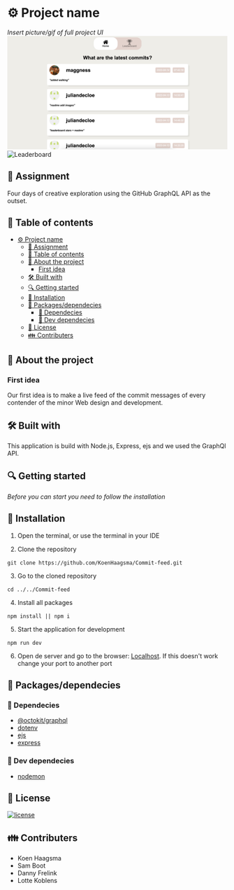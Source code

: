 # ⚙ Project name

_Insert picture/gif of full project UI_
<img src="/public/images/home-commits.png" width="650" alt="Homepage, feed of latetst commits">
<img src="/public/images/leaderboard.png" width="650" alt="Leaderboard">

## 📂 Assignment

Four days of creative exploration using the GitHub GraphQL API as the outset.

## 🧾 Table of contents

- [⚙ Project name](#-project-name)
  - [📂 Assignment](#-assignment)
  - [🧾 Table of contents](#-table-of-contents)
  - [📖 About the project](#-about-the-project)
    - [First idea](#first-idea)
  - [🛠 Built with](#-built-with)
  - [🔍 Getting started](#-getting-started)
  - [🔨 Installation](#-installation)
  - [🧰 Packages/dependecies](#-packagesdependecies)
    - [🧱 Dependecies](#-dependecies)
    - [🧱 Dev dependecies](#-dev-dependecies)
  - [🔖 License](#-license)
  - [👪 Contributers](#-contributers)

## 📖 About the project

### First idea
Our first idea is to make a live feed of the commit messages of every contender of the minor Web design and development.

## 🛠 Built with

This application is build with Node.js, Express, ejs and we used the GraphQl API.

## 🔍 Getting started

_Before you can start you need to follow the installation_

## 🔨 Installation

1. Open the terminal, or use the terminal in your IDE

2. Clone the repository

```
git clone https://github.com/KoenHaagsma/Commit-feed.git
```

3. Go to the cloned repository

```
cd ../../Commit-feed
```

4. Install all packages

```
npm install || npm i
```

5. Start the application for development

```
npm run dev
```

6. Open de server and go to the browser: [Localhost](http://localhost:3000/). If this doesn't work change your port to another port

## 🧰 Packages/dependecies

### 🧱 Dependecies

-   [@octokit/graphql](https://www.npmjs.com/package/@octokit/graphql)
-   [dotenv](https://www.npmjs.com/package/dotenv)
-   [ejs](https://www.npmjs.com/package/ejs)
-   [express](https://www.npmjs.com/package/express)

### 🧱 Dev dependecies

-   [nodemon](https://www.npmjs.com/package/nodemon)

## 🔖 License

[![license](https://img.shields.io/github/license/DAVFoundation/captain-n3m0.svg?style=flat-square)](https://github.com/KoenHaagsma/Commit-feed/blob/main/LICENSE)

## 👪 Contributers

- Koen Haagsma
- Sam Boot
- Danny Frelink
- Lotte Koblens

